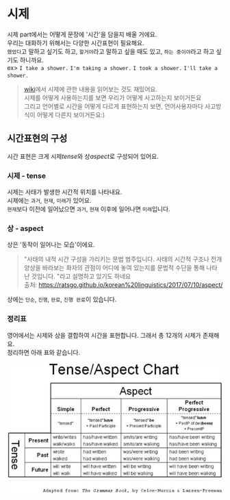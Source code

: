 # 시제
시제 part에서는 어떻게 문장에 '시간'을 담을지 배울 거에요.<br>
우리는 대화하기 위해서는 다양한 시간표현이 필요해요.<br>
`했었다`고 말하고 싶기도 하고, `할거야`라고 말하고 싶을 때도 있고, `하는 중이야`라고 하고 싶기도 하니까요.<br>
ex> `I take a shower.` `I'm taking a shower.` `I took a shower.` `I'll take a shower.`
> [wiki](https://ko.wikipedia.org/wiki/시제)에서 시제에 관한 내용을 읽어보는 것도 재밌어요.<br>
시제를 어떻게 사용하는지를 보면 우리가 어떻게 사고하는지 보이거든요<br>
그리고 언어별로 시간을 어떻게 다르게 표현하는지 보면, 언어사용자마다 사고방식이 어떻게 다른지 보이거든요:)
## 시간표현의 구성
시간 표현은 크게 시제*tense*와 상*aspect*로 구성되어 있어요.
### 시제 - tense
시제는 사태가 발생한 시간적 위치를 나타내요.<br> 
시제에는 `과거`, `현재`, `미래`가 있어요.<br>
`현재`보다 이전에 일어났으면 `과거`, `현재` 이후에 일어나면 `미래`입니다.
### 상 - aspect
상은 '동작이 일어나는 모습'이에요.<br>
> "사태의 내적 시간 구성을 가리키는 문법 범주입니다. 사태의 시간적 구조나 전개 양상을 바라보는 화자의 관점이 어디에 놓여 있는지를 문법적 수단을 통해 나타난 것입니다. "라고 설명하고 있기도 하네요<br>
> 출처: https://ratsgo.github.io/korean%20linguistics/2017/07/10/aspect/

상에는 `단순`, `진행`, `완료`, `진행 완료`이 있습니다.

### 정리표
영어에서는 시제와 상을 결합하여 시간을 표현합니다. 그래서 총 12개의 시제가 존재해요.<br>
정리하면 아래 표와 같습니다.
<p align="center">
<img src="./img/tense_aspect_chart.png" width="600"><br/>
</p>
